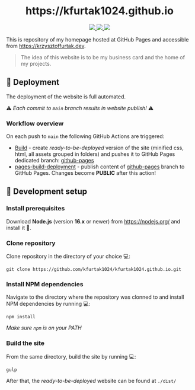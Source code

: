 <h1 align="center">https://kfurtak1024.github.io</h1>

<p align="center">
  <a href="https://github.com/kfurtak1024/kfurtak1024.github.io/actions/workflows/npm-gulp.yml">
    <img src="https://github.com/kfurtak1024/kfurtak1024.github.io/actions/workflows/npm-gulp.yml/badge.svg">
  </a>
  <a href="https://github.com/kfurtak1024/kfurtak1024.github.io/actions/workflows/pages/pages-build-deployment">
    <img src="https://github.com/kfurtak1024/kfurtak1024.github.io/actions/workflows/pages/pages-build-deployment/badge.svg">
  </a>
  <a href="https://validator.nu/?doc=https%3A%2F%2Fkrzysztoffurtak.dev">
    <img src="https://img.shields.io/w3c-validation/html?targetUrl=https%3A%2F%2Fkrzysztoffurtak.dev">
  </a>
</p>

This is repository of my homepage hosted at GitHub Pages and accessible from https://krzysztoffurtak.dev.

> The idea of this website is to be my business card and the home of my projects.

## :ship: Deployment

The deployment of the website is full automated.

:warning: *Each commit to ``main`` branch results in website publish!* :warning:

### Workflow overview

On each push to ``main`` the following GitHub Actions are triggered:
- [Build](https://github.com/kfurtak1024/kfurtak1024.github.io/actions/workflows/npm-gulp.yml) - create *ready-to-be-deployed* version of the site (minified css, html, all assets grouped in folders) and pushes it to GitHub Pages dedicated branch: [github-pages](https://github.com/kfurtak1024/kfurtak1024.github.io/tree/github-pages)
- [pages-build-deployment](https://github.com/kfurtak1024/kfurtak1024.github.io/actions/workflows/pages/pages-build-deployment) - publish content of [github-pages](https://github.com/kfurtak1024/kfurtak1024.github.io/tree/github-pages) branch to GitHub Pages. Changes become **PUBLIC** after this action!

## :rocket: Development setup

### Install prerequisites

Download **Node.js** (version **16.x** or newer) from https://nodejs.org/ and install it :file_folder:.

### Clone repository

Clone repository in the directory of your choice :computer::

```
git clone https://github.com/kfurtak1024/kfurtak1024.github.io.git
```

### Install NPM dependencies

Navigate to the directory where the repository was clonned to and install NPM dependencies by running :computer::

```
npm install
```
*Make sure ``npm`` is on your PATH*

### Build the site

From the same directory, build the site by running :computer::

```
gulp
```
After that, the *ready-to-be-deployed* website can be found at ``./dist/``
